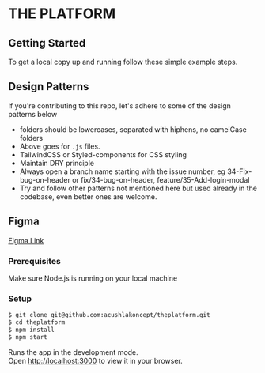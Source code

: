 # THE PLATFORM

## Getting Started

To get a local copy up and running follow these simple example steps.

## Design Patterns
If you're contributing to this repo, let's adhere to some of the design patterns below
- folders should be lowercases, separated with hiphens, no camelCase folders
- Above goes for `.js` files.
- TailwindCSS or Styled-components for CSS styling
- Maintain DRY principle
- Always open a branch name starting with the issue number, eg 34-Fix-bug-on-header or fix/34-bug-on-header, feature/35-Add-login-modal
- Try and follow other patterns not mentioned here but used already in the codebase, even better ones are welcome.

## Figma
[Figma Link](https://www.figma.com/file/39zE0oVPpUn2CLojIt4dm1/Platform-Design?node-id=369-19270&t=Tl3Ua1UEX9ald10T-0)

### Prerequisites

Make sure Node.js is running on your local machine

### Setup

~~~bash
$ git clone git@github.com:acushlakoncept/theplatform.git
$ cd theplatform
$ npm install
$ npm start
~~~

Runs the app in the development mode.\
Open [http://localhost:3000](http://localhost:3000) to view it in your browser.



